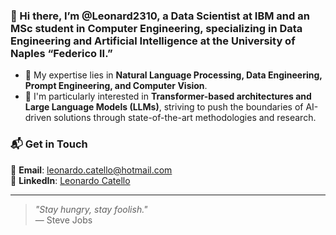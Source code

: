 ### 👋 Hi there, I’m @Leonard2310, a Data Scientist at IBM and an MSc student in Computer Engineering, specializing in Data Engineering and Artificial Intelligence at the University of Naples “Federico II.”

- 🤖 My expertise lies in **Natural Language Processing, Data Engineering, Prompt Engineering, and Computer Vision**.  
- 🚀 I'm particularly interested in **Transformer-based architectures and Large Language Models (LLMs)**, striving to push the boundaries of AI-driven solutions through state-of-the-art methodologies and research.

### 📬 Get in Touch  
📧 **Email**: leonardo.catello@hotmail.com  
🔗 **LinkedIn**: [Leonardo Catello](https://www.linkedin.com/in/leonardocatello/)  
 

---  

> *"Stay hungry, stay foolish."*  
> — Steve Jobs

